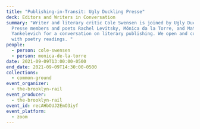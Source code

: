 ```yaml
---
title: "Publishing-in-Transit: Ugly Duckling Presse"
deck: Editors and Writers in Conversation
summary: "Writer and literary critic Cole Swensen is joined by Ugly Duckling
  Presse members and poets Rachel Levitsky, Mónica da la Torre, and Matvei
  Yankelevich for a conversation on literary publishing. We open and conclude
  with poetry readings. "
people:
  - person: cole-swensen
  - person: monica-de-la-torre
date: 2021-09-09T13:00:00-0500
end_date: 2021-09-09T14:30:00-0500
collections:
  - common-ground
event_organizer:
  - the-brooklyn-rail
event_producer:
  - the-brooklyn-rail
event_id: recAHbOUJ2EmO3iyf
event_platform:
  - zoom
---
```

